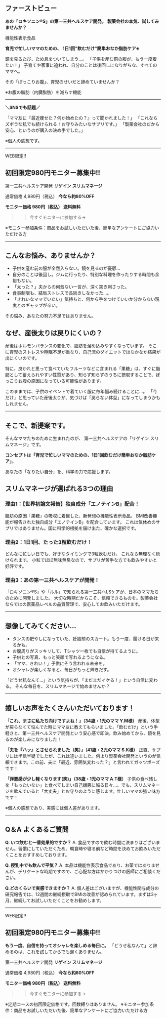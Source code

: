 ## ファーストビュー

**あの「ロキソニン®S」の第一三共ヘルスケア開発。**
**製薬会社の本気、試してみませんか？**

機能性表示食品

**育児で忙しいママのための、**
**1日1回"飲むだけ"簡単おなか脂肪ケア※**

鏡を見るたび、ため息をついてしまう…。
「子供を産む前の服が、もう一度着たい！」
子育てや家事に追われ、自分のことは後回しになりがちな、すべてのママへ。

その「ぽっこりお腹」、育児のせいだと諦めていませんか？

※お腹の脂肪（内臓脂肪）を減らす機能

---

**＼SNSでも話題／**

「ママ友に『最近痩せた？何か始めたの？』って聞かれました！」
「これならズボラな私でも続けられる！お守りみたいなサプリです。」
「製薬会社のだから安心、というのが購入の決め手でした。」

※個人の感想です。

---

WEB限定!!

## **初回限定980円モニター募集中!!**

第一三共ヘルスケア開発
**リゲイン スリムマネージ**

通常価格 4,980円（税込）
**今なら約80%OFF**

**モニター価格 980円（税込） 送料無料**

>> 今すぐモニターに参加する→

※モニター参加条件：商品をお試しいただいた後、簡単なアンケートにご協力いただける方

---

## こんなお悩み、ありませんか？

- 子供を産む前の服が全然入らない。鏡を見るのが憂鬱...
- 自分のことは後回し。ジムに行ったり、特別な料理を作ったりする時間も余裕もない。
- 「太った？」夫からの何気ない一言が、深く突き刺さった。
- 食事制限も、結局ストレスで長続きしなかった…。
- 「きれいなママでいたい」気持ちと、何から手をつけていいか分からない現実とのギャップが辛い。

その悩み、あなたの努力不足ではありません。

## なぜ、産後太りは戻りにくいの？

産後はホルモンバランスの変化で、脂肪を溜め込みやすくなっています。
そこに育児のストレスや睡眠不足が重なり、自己流のダイエットではなかなか結果が出にくいのです。

特に、良かれと思って食べていたフルーツなどに含まれる「果糖」は、すぐに脂肪として蓄えられやすい性質があり、知らず知らずのうちに摂取することで、ぽっこりお腹の原因になっている可能性があります。

このままでは、子供のイベントで着ていく服に毎年悩み続けることに…。
「今だけ」と思っていた産後太りが、気づけば「戻らない体型」になってしまうかもしれません。

---

## そこで、新提案です。

そんなママたちのために生まれたのが、
第一三共ヘルスケアの「リゲイン スリムマネージ」です。

**コンセプトは「育児で忙しいママのための、1日1回飲むだけ簡単おなか脂肪ケア」。**

あなたの「なりたい自分」を、科学の力で応援します。

## スリムマネージが選ばれる3つの理由

### **理由1：【世界初論文報告】独自成分「エノテインB」配合！**

脂肪の原因「果糖」の吸収に着目した、新発想の機能性表示食品。
BMI改善機能が報告された独自成分「エノテインB」を配合しています。
これは気休めのサプリではありません。国に科学的根拠を届け出た、確かな選択です。

### **理由2：1日1回、たった3粒飲むだけ！**

どんなに忙しい日でも、好きなタイミングで3粒飲むだけ。
これなら無理なく続けられます。
小粒でほぼ無味無臭なので、サプリが苦手な方でも飲みやすいと好評です。

### **理由3：あの第一三共ヘルスケアが開発！**

「ロキソニン®S」や「ルル」で知られる第一三共ヘLSケアが、日本のママたちのために開発しました。
大切な時期だからこそ、信頼できるものを。製薬会社ならではの医薬品レベルの品質管理で、安心してお飲みいただけます。

---

## 想像してみてください…

- タンスの肥やしになっていた、妊娠前のスカート。もう一度、履ける日が来るかも。
- お腹周りがスッキリして、Tシャツ一枚でも自信が持てるように。
- 子供との写真、もっと笑顔で写れるようになる。
- 「ママ、きれい！」子供にそう言われる未来を。
- オシャレが楽しくなると、毎日がもっと輝きだす。

「どうせ私なんて…」という気持ちが、「まだまだイケる！」という自信に変わる。
そんな毎日を、スリムマネージで始めませんか？

---

## 嬉しいお声をたくさんいただいております！

**「これ、まさに私たち向けですよね！」（34歳・1児のママ Y.M様）**
産後、体型が戻らなくて悩んでた時にママ友に教えてもらいました。「飲むだけ」という手軽さと、第一三共ヘルスケア開発という安心感で即決。飲み始めてから、鏡を見るのが楽しみになりました！

**「夫を『ハッ』とさせられました（笑）」（41歳・2児のママ S.K様）**
正直、サプリには半信半疑でしたが、これは違いました。何より製薬会社開発というのが信頼できます。この前、夫に「最近、雰囲気変わった？」と言われてガッツポーズです！

**「罪悪感が少し軽くなります(笑)」（38歳・1児のママ A.T様）**
子供の食べ残しを「もったいない」と食べてしまい自己嫌悪に陥る日々…。でも、スリムマネージを飲んでいると「大丈夫」とお守りのように感じます。忙しいママの強い味方です！

※個人の感想であり、実感には個人差があります。

---

## Q＆A よくあるご質問

**Q. いつ飲むと一番効果的ですか？**
A. 食品ですので飲む時間に決まりはございません。習慣にしていただくため、朝食時や寝る前など時間を決めてお飲みいただくことをおすすめしております。

**Q. 授乳中でも飲んで平気？**
A. 本品は機能性表示食品であり、お薬ではありませんが、デリケートな時期ですので、ご心配な方はかかりつけの医師にご相談ください。

**Q.どのくらいで実感できますか？**
A. 個人差はございますが、機能性関与成分の研究報告では、12週間の継続摂取でBMIの改善が認められています。まずは3ヶ月、継続してお試しいただくことをお勧めします。

---

WEB限定!!

## **初回限定980円モニター募集中!!**

**もう一度、自信を持ってオシャレを楽しめる毎日に。**
「どうせ私なんて」と諦めるのは、これを試してからでも遅くありません。

第一三共ヘルスケア開発
**リゲイン スリムマネージ**

通常価格 4,980円（税込）
**今なら約80%OFF**

**モニター価格 980円（税込） 送料無料**

>> 今すぐモニターに参加する→

※定期コースの初回限定価格です。回数縛りはありません。
※モニター参加条件：商品をお試しいただいた後、簡単なアンケートにご協力いただける方
